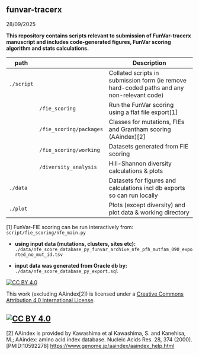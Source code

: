 ## funvar-tracerx 
28/09/2025

**This repository contains scripts relevant to submission of FunVar-tracerx manuscript and includes code-generated figures, FunVar scoring algorithm and stats calculations.**

| path  				| | Description |
| ----------- 			| ----------- | ----------- |
| `./script` 			| 						| Collated scripts in submission form (ie remove hard-coded paths and any non-relevant code) |
|  						| `/fie_scoring` 		| Run the FunVar scoring using a flat file export[1]  |
|  						| `/fie_scoring/packages` | Classes for mutations, FIEs and Grantham scoring (AAindex)[2]  |
|  						| `/fie_scoring/working`| Datasets generated from FIE scoring |
|						| `/diversity_analysis`	| Hill-Shannon diversity calculations & plots |
|	`./data`			|						| Datasets for figures and calculations incl db exports so can run locally |
|	`./plot`			|						| Plots (except diversity) and plot data & working directory |


[1] FunVar-FIE scoring can be run interactively from: 
`script/fie_scoring/nfe_main.py`

- **using input data (mutations, clusters, sites etc):** `./data/nfe_score_database_py_funvar_archive_nfe_pfh_mutfam_090_exported_no_mut_id.tsv`

- **input data was generated from Oracle db by:**
`./data/nfe_score_database_py_export.sql`

[![CC BY 4.0][cc-by-shield]][cc-by]

This work (excluding AAindex[2]) is licensed under a
[Creative Commons Attribution 4.0 International License][cc-by].

[![CC BY 4.0][cc-by-image]][cc-by]
---
[2] AAindex is provided by Kawashima et al 
Kawashima, S. and Kanehisa, M.; AAindex: amino acid index database. Nucleic Acids Res. 28, 374 (2000). [PMID:10592278]
https://www.genome.jp/aaindex/aaindex_help.html


[cc-by]: http://creativecommons.org/licenses/by/4.0/
[cc-by-image]: https://i.creativecommons.org/l/by/4.0/88x31.png
[cc-by-shield]: https://img.shields.io/badge/License-CC%20BY%204.0-lightgrey.svg




